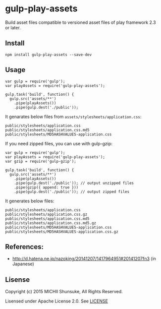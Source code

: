 # gulp-play-assets

Build asset files compatible to versioned asset files of play framework 2.3 or later.

## Install

```
npm install gulp-play-assets --save-dev
```

## Usage

```
var gulp = require('gulp');
var playAssets = require('gulp-play-assets');

gulp.task('build', function() {
  gulp.src('assets/**')
    .pipe(playAssets())
    .pipe(gulp.dest('./public'));
```

It genarates below files from `assets/stylesheets/application.css`:

```
public/stylesheets/application.css
public/stylesheets/application.css.md5
public/stylesheets/MD5HASHVALUES-application.css
```

If you need zipped files, you can use with gulp-gzip:

```
var gulp = require('gulp');
var playAssets = require('gulp-play-assets');
var gzip = require('gulp-gzip');

gulp.task('build', function() {
  gulp.src('assets/**')
    .pipe(playAssets())
    .pipe(gulp.dest('./public')); // output unzipped files
    .pipe(gzip({ append: true }))
    .pipe(gulp.dest('./public')); // output zipped files
```

It generates below files:

```
public/stylesheets/application.css
public/stylesheets/application.css.gz
public/stylesheets/application.css.md5
public/stylesheets/application.css.md5.gz
public/stylesheets/MD5HASHVALUES-application.css
public/stylesheets/MD5HASHVALUES-application.css.gz
```

## References:

- http://d.hatena.ne.jp/nazoking/20141207/1417964951#20141207fn3 (in Japanese)

## Lisense

Copyright (c) 2015 MICHII Shunsuke, All Rights Reserved.

Lisensed under Apache License 2.0. See [LICENSE](./LICENSE)
